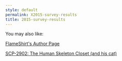 ```yaml
---
style: default
permalink: X2015-survey-results
title: 2015-survey-results
---
```

You may also like:

[FlameShirt's Author Page](http://scp-wiki.net/flameshirt-s-author-page)

[SCP-2902: The Human Skeleton Closet (and his cat)](http://scp-wiki.net/scp-2902)
